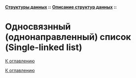**[Структуры данных](../../README.md#data-structures) ::** 
**[Описание структур данных](../../README.md#data-structures-descriptions) ::**
# Односвязнный (однонаправленный) список (Single-linked list)

<!--

-->

[К оглавлению](../../README.md#data-structures-descriptions)



[К оглавлению](../../README.md#data-structures-descriptions)

